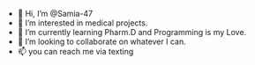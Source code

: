 - 👋 Hi, I’m @Samia-47
- 👀 I’m interested in medical projects.
- 🌱 I’m currently learning Pharm.D and Programming is my Love.
- 💞️ I’m looking to collaborate on whatever I can.
- 📫 you can reach me via texting

<!---
Samia-47/Samia-47 is a ✨ special ✨ repository because its `README.md` (this file) appears on your GitHub profile.
You can click the Preview link to take a look at your changes.
--->
